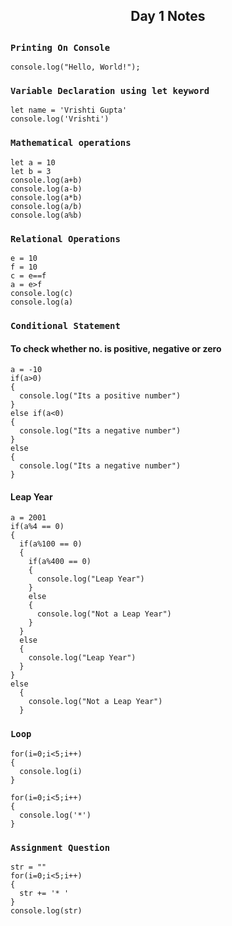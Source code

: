 <h2 style="text-align: center">Day 1 Notes<h2>

### `Printing On Console`
```
console.log("Hello, World!");
```
### `Variable Declaration using let keyword`
```
let name = 'Vrishti Gupta'
console.log('Vrishti')
```
### `Mathematical operations`
```
let a = 10
let b = 3
console.log(a+b)
console.log(a-b)
console.log(a*b)
console.log(a/b)
console.log(a%b)
```

### `Relational Operations`
```
e = 10
f = 10
c = e==f
a = e>f
console.log(c)
console.log(a)
```

### `Conditional Statement`
#### To check whether no. is positive, negative or zero
```
a = -10
if(a>0)
{
  console.log("Its a positive number")
}
else if(a<0)
{
  console.log("Its a negative number")
}
else
{
  console.log("Its a negative number")
}
```

#### Leap Year
```
a = 2001
if(a%4 == 0)
{
  if(a%100 == 0)
  {
    if(a%400 == 0)
    {
      console.log("Leap Year")
    }
    else
    {
      console.log("Not a Leap Year")
    }
  }
  else
  {
    console.log("Leap Year")
  }
}
else
  {
    console.log("Not a Leap Year")  
  }
```
### `Loop`
```
for(i=0;i<5;i++)
{
  console.log(i)
}
```
```
for(i=0;i<5;i++)
{
  console.log('*')
}
```
### `Assignment Question`
```
str = ""
for(i=0;i<5;i++)
{
  str += '* '
}
console.log(str)
```
